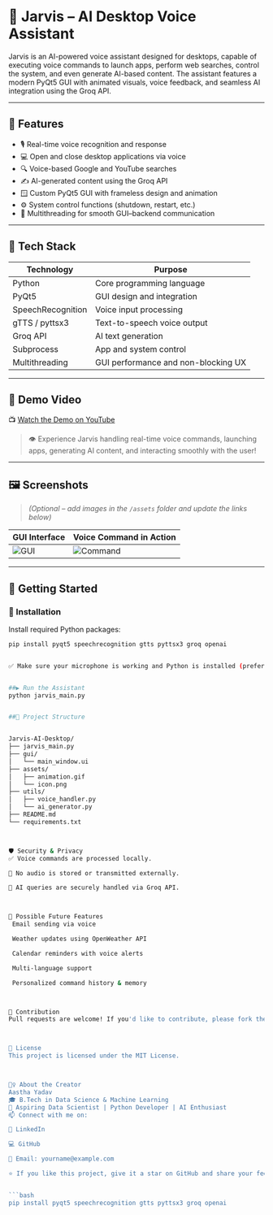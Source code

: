 # 🤖 Jarvis – AI Desktop Voice Assistant

Jarvis is an AI-powered voice assistant designed for desktops, capable of executing voice commands to launch apps, perform web searches, control the system, and even generate AI-based content. The assistant features a modern PyQt5 GUI with animated visuals, voice feedback, and seamless AI integration using the Groq API.

---

## 🎯 Features

- 🎙️ Real-time voice recognition and response
- 💻 Open and close desktop applications via voice
- 🔍 Voice-based Google and YouTube searches
- ✍️ AI-generated content using the Groq API
- 🪟 Custom PyQt5 GUI with frameless design and animation
- ⚙️ System control functions (shutdown, restart, etc.)
- 🔄 Multithreading for smooth GUI–backend communication

---

## 🧠 Tech Stack

| Technology        | Purpose                             |
|-------------------|-------------------------------------|
| Python            | Core programming language           |
| PyQt5             | GUI design and integration          |
| SpeechRecognition | Voice input processing              |
| gTTS / pyttsx3    | Text-to-speech voice output         |
| Groq API          | AI text generation                  |
| Subprocess        | App and system control              |
| Multithreading    | GUI performance and non-blocking UX |

---

## 🎥 Demo Video

📺 [Watch the Demo on YouTube](https://youtu.be/your-video-link)

> 👁️ Experience Jarvis handling real-time voice commands, launching apps, generating AI content, and interacting smoothly with the user!

---

## 🖼️ Screenshots

> *(Optional – add images in the `/assets` folder and update the links below)*

| GUI Interface | Voice Command in Action |
|---------------|--------------------------|
| ![GUI](assets/gui_view.png) | ![Command](assets/command_demo.png) |

---

## 🚀 Getting Started

### 🔧 Installation

Install required Python packages:
```bash
pip install pyqt5 speechrecognition gtts pyttsx3 groq openai


✅ Make sure your microphone is working and Python is installed (preferably 3.8+).


##▶️ Run the Assistant
python jarvis_main.py


##📁 Project Structure


Jarvis-AI-Desktop/
├── jarvis_main.py
├── gui/
│   └── main_window.ui
├── assets/
│   ├── animation.gif
│   └── icon.png
├── utils/
│   ├── voice_handler.py
│   └── ai_generator.py
├── README.md
└── requirements.txt



🛡️ Security & Privacy
✅ Voice commands are processed locally.

🚫 No audio is stored or transmitted externally.

🧠 AI queries are securely handled via Groq API.



🧩 Possible Future Features
 Email sending via voice

 Weather updates using OpenWeather API

 Calendar reminders with voice alerts

 Multi-language support

 Personalized command history & memory



🤝 Contribution
Pull requests are welcome! If you'd like to contribute, please fork the repo and submit a PR. For major changes, open an issue to discuss the feature first.



📄 License
This project is licensed under the MIT License.



🙋‍♀️ About the Creator
Aastha Yadav
🎓 B.Tech in Data Science & Machine Learning
💼 Aspiring Data Scientist | Python Developer | AI Enthusiast
📫 Connect with me on:

🔗 LinkedIn

💻 GitHub

📧 Email: yourname@example.com

⭐ If you like this project, give it a star on GitHub and share your feedback!


```bash
pip install pyqt5 speechrecognition gtts pyttsx3 groq openai
